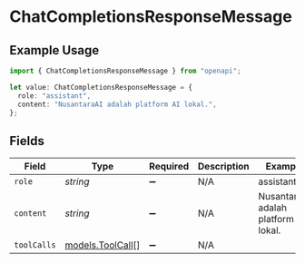 # ChatCompletionsResponseMessage

## Example Usage

```typescript
import { ChatCompletionsResponseMessage } from "openapi";

let value: ChatCompletionsResponseMessage = {
  role: "assistant",
  content: "NusantaraAI adalah platform AI lokal.",
};
```

## Fields

| Field                                      | Type                                       | Required                                   | Description                                | Example                                    |
| ------------------------------------------ | ------------------------------------------ | ------------------------------------------ | ------------------------------------------ | ------------------------------------------ |
| `role`                                     | *string*                                   | :heavy_minus_sign:                         | N/A                                        | assistant                                  |
| `content`                                  | *string*                                   | :heavy_minus_sign:                         | N/A                                        | NusantaraAI adalah platform AI lokal.      |
| `toolCalls`                                | [models.ToolCall](../models/toolcall.md)[] | :heavy_minus_sign:                         | N/A                                        |                                            |